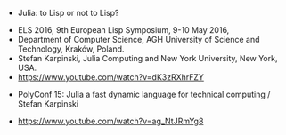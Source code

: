 * Julia: to Lisp or not to Lisp?
 - ELS 2016, 9th European Lisp Symposium, 9-10 May 2016,
 - Department of Computer Science, AGH University of Science and Technology, Kraków, Poland.
 - Stefan Karpinski, Julia Computing and New York University, New York, USA.
 - https://www.youtube.com/watch?v=dK3zRXhrFZY

* PolyConf 15: Julia a fast dynamic language for technical computing / Stefan Karpinski
 - https://www.youtube.com/watch?v=ag_NtJRmYg8
